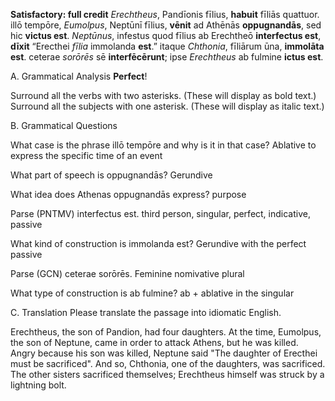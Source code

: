 **Satisfactory: full credit**
*Erechtheus*, Pandīonis fīlius, **habuit** fīliās quattuor.
illō tempōre, *Eumolpus*, Neptūnī fīlius, **vēnit** ad Athēnās **oppugnandās**, sed hic **victus est**.
*Neptūnus*, infestus quod fīlius ab Erechtheō **interfectus est**, **dīxit** “Erecthei *fīlia* immolanda **est**.”
itaque *Chthonia*, fīliārum ūna, **immolāta est**.
ceterae *sorōrēs* sē **interfēcērunt**; ipse *Erechtheus* ab fulmine **ictus est**.

A. Grammatical Analysis  **Perfect**!


Surround all the verbs with two asterisks. (These will display as bold text.) Surround all the subjects with one asterisk. (These will display as italic text.)

B. Grammatical Questions

What case is the phrase illō tempōre and why is it in that case?
Ablative to express the specific time of an event

What part of speech is oppugnandās?
Gerundive

What idea does Athenas oppugnandās express?
purpose

Parse (PNTMV) interfectus est.
third person, singular, perfect, indicative, passive

What kind of construction is immolanda est?
Gerundive with the perfect passive

Parse (GCN) ceterae sorōrēs.
Feminine nomivative plural 

What type of construction is ab fulmine?
ab + ablative in the singular


C. Translation
Please translate the passage into idiomatic English.

Erechtheus, the son of Pandion, had four daughters.
At the time, Eumolpus, the son of Neptune, came in order to attack Athens, but he was killed.
Angry because his son was killed, Neptune said "The daughter of Erecthei must be sacrificed".
And so, Chthonia, one of the daughters, was sacrificed.
The other sisters sacrificed themselves; Erechtheus himself was struck by a lightning bolt.
